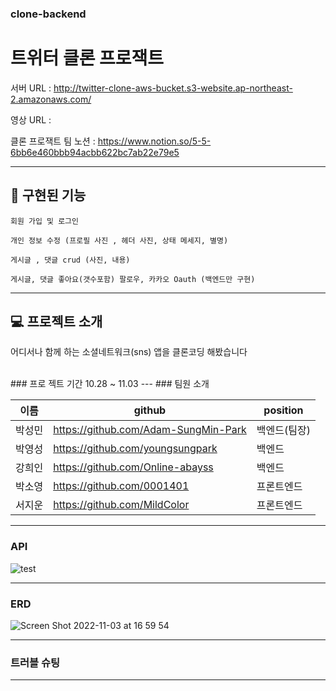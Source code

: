 ### clone-backend

# 트위터 클론 프로잭트 


서버 URL : http://twitter-clone-aws-bucket.s3-website.ap-northeast-2.amazonaws.com/

영상 URL :

클론 프로잭트 팀 노션 : https://www.notion.so/5-5-6bb6e460bbb94acbb622bc7ab22e79e5

---
<h2>🚀 구현된 기능</h2>

    회원 가입 및 로그인
    
    개인 정보 수정 (프로필 사진 , 헤더 사진, 상태 메세지, 별명)
    
    게시글 , 댓글 crud (사진, 내용) 

    게시글, 댓글 좋아요(갯수포함) 팔로우, 카카오 Oauth (백엔드만 구현) 

---
<h2>💻 프로젝트 소개</h2>
<p>어디서나 함께 하는 소셜네트워크(sns) 앱을 클론코딩 해봤습니다</p>
<br />
### 프로 젝트 기간
    10.28 ~ 11.03
---
### 팀원 소개

| 이름   | github | position |
|------|--------|----------|
| 박성민 | https://github.com/Adam-SungMin-Park   | 백엔드(팀장)     |
| 박영성 | https://github.com/youngsungpark   | 백엔드     |
| 강희인 | https://github.com/Online-abayss   | 백엔드     |
| 박소영 | https://github.com/0001401   | 프론트엔드     |
| 서지운 | https://github.com/MildColor   | 프론트엔드     |

---
### API

![test](https://user-images.githubusercontent.com/83463300/199677835-640cad11-d7be-4f1e-90a5-6323ceaa6402.PNG)

--- ---
### ERD
![Screen Shot 2022-11-03 at 16 59 54](https://user-images.githubusercontent.com/83463300/199676468-a8948b20-2799-4cf2-8f45-b4068340fa5f.png)


---
### 트러블 슈팅

---
